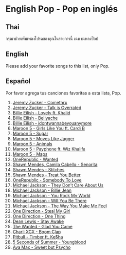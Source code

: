 # English Pop - Pop en inglés

## Thai

กรุณาช่วยเพิ่มเพลงโปรดของคุณในรายการนี้ เฉพาะเพลงป็อป

## English

Please add your favorite songs to this list, only Pop.

## Español

Por favor agrega tus canciones favoritas a esta lista, Pop.

1. [Jeremy Zucker - Comethru](https://www.youtube.com/watch?v=jO2viLEW-1A)
2. [Jeremy Zucker - Talk is Overrated](https://www.youtube.com/watch?v=2q01G4te-Ng)
3. [Billie Eilish - Lovely ft. Khalid](https://www.youtube.com/watch?v=V1Pl8CzNzCw)
4. [Billie Eilish - Bellyache](https://www.youtube.com/watch?v=gBRi6aZJGj4)
5. [Billie Eilish - idontwannabeyouanymore](https://www.youtube.com/watch?v=-tn2S3kJlyU)
6. [Maroon 5 - Girls Like You ft. Cardi B](https://www.youtube.com/watch?v=aJOTlE1K90k)
7. [Maroon 5 - Sugar](https://www.youtube.com/watch?v=09R8_2nJtjg)
8. [Maroon 5 - Moves Like Jagger](https://www.youtube.com/watch?v=OYD9ThwAbBw)
9. [Maroon 5 - Animals](https://www.youtube.com/watch?v=qpgTC9MDx1o)
10. [Maroon 5 - Payphone ft. Wiz Khalifa](https://www.youtube.com/watch?v=KRaWnd3LJfs)
11. [Maroon 5 - Maps](https://www.youtube.com/watch?v=Y7ix6RITXM0)
12. [OneRepublic - Wanted](https://www.youtube.com/watch?v=N_qFfQ3xHCw)
13. [Shawn Mendes, Camila Cabello - Senorita](https://www.youtube.com/watch?v=xq866Q7GUlc)
14. [Shawn Mendes - Stitches](https://www.youtube.com/watch?v=VbfpW0pbvaU)
15. [Shawn Mendes - Treat You Better](https://www.youtube.com/watch?v=lY2yjAdbvdQ)
16. [OneRepublic - Somebody To Love](https://www.youtube.com/watch?v=1qdo91-z7EQ)
17. [Michael Jackson - They Don’t Care About Us](https://www.youtube.com/watch?v=QNJL6nfu__Q)
18. [Michael Jackson - Billie Jean](https://www.youtube.com/watch?v=Zi_XLOBDo_Y)
19. [Michael Jackson - You Rock My World](https://www.youtube.com/watch?v=g4tpuu-Up90)
20. [Michael Jackson - Will You Be There](https://www.youtube.com/watch?v=jQY_QL_wvQU)
21. [Michael Jackson - The Way You Make Me Feel](https://www.youtube.com/watch?v=HzZ_urpj4As)
22. [One Direction - Steal My Girl](https://www.youtube.com/watch?v=UpsKGvPjAgw)
23. [One Direction - One Thing](https://youtu.be/Y1xs_xPb46M)
24. [Dean Lewis - Stay Awake](https://www.youtube.com/watch?v=PzSQJwpljg0)
25. [The Wanted - Glad You Came](https://www.youtube.com/watch?v=2ggzxInyzVE)
26. [Charli XCX - Boom Clap](https://www.youtube.com/watch?v=AOPMlIIg_38)
27. [Pitbull - Timber ft. Ke$ha](https://www.youtube.com/watch?v=hHUbLv4ThOo)
28. [5 Seconds of Summer - Youngblood](https://www.youtube.com/watch?v=-RJSbO8UZVY)
29. [Ava Max - Sweet but Psycho](https://www.youtube.com/watch?v=WXBHCQYxwr0)
